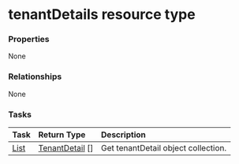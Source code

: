 # tenantDetails resource type



### Properties
None

### Relationships
None


### Tasks

| Task		   | Return Type	|Description|
|:---------------|:--------|:----------|
|[List](../api/tenantdetail_list.md) | [TenantDetail](tenantdetail.md) [] |Get tenantDetail object collection. |

<!-- uuid: 66c0c310-848e-40e1-b72e-10929024c124
2015-10-16 01:35:21 UTC -->
<!-- {
  "type": "#page.annotation",
  "description": "tenantDetails resource",
  "keywords": "",
  "section": "documentation",
  "tocPath": ""
}-->
